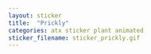```yaml
---
layout: sticker
title:  "Prickly"
categories: atx sticker plant animated
sticker_filename: sticker_prickly.gif
---
```

